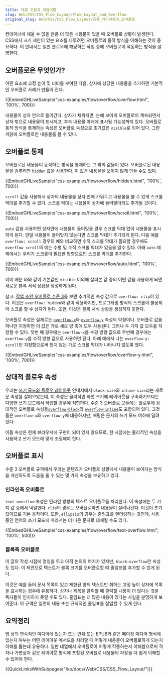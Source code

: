 ```yaml
---
title: 대열 조판과 대열이탈
slug: Web/CSS/CSS_Flow_Layout/Flow_Layout_and_Overflow
original_slug: Web/CSS/CSS_Flow_Layout/흐름_레이아웃과_오버플로
---
```

컨테이너에 채울 수 없을 만큼 더 많은 내용물이 있을 때 오버플로 상황이 발생한다. CSS에서 크기 제한이 있는 요소를 다루려면 오버플로의 동작 방식을 이해하는 것이 중요하다. 이 안내서는 일반 플로우에 해당하는 작업 중에 오버플로이 작동하는 방식을 설명한다.

## 오버플로은 무엇인가?

어떤 요소에 고정 높이 및 너비를 부여한 다음, 상자에 상당한 내용물을 추가하면 기본적인 오버플로 사례가 만들어 진다.

{{EmbedGHLiveSample("css-examples/flow/overflow/overflow.html", '100%', 700)}}

내용물이 상자 안으로 들어간다. 상자가 채워지면, 눈에 보이게 오버플로이 계속되면서 상자 밖으로 내용물이 표시되고, 후속 내용물 아래에 표시될 가능성까지 있다. 오버플로 동작 방식을 통제하는 속성은 오버플로 속성으로 초기값은 `visible`로 되어 있다. 그런 까닭에 오버플로한 내용물를 볼 수 있다.

## 오버플로 통제

오버플로된 내용물이 동작하는 방식을 통제하는 그 밖의 값들이 있다. 오버플로된 내용물을 감추려면 `hidden` 값을 사용한다. 이 값은 내용물을 보이지 않게 만들 수도 있다.

{{EmbedGHLiveSample("css-examples/flow/overflow/hidden.html", '100%', 700)}}

`scroll` 값을 사용해서 상자의 내용물을 상자 안에 가둬두고 내용물을 볼 수 있게 스크롤 막대를 추가할 수 있다. 스크롤 막대는 내용물이 상자에 들어맞더라도 추가될 것이다.

{{EmbedGHLiveSample("css-examples/flow/overflow/scroll.html", '100%', 700)}}

`auto` 값을 사용하면 상자안에 내용물이 들어맞을 경우 스크롤 막대 없이 내용물을 표시하게 된다. 만일 내용물이 들어맞지 않는다면 스크롤 막대가 추가되게 된다. 다음 예를 `overflow: scroll` 경우의 예와 비교하면 수직 스크롤 막대가 필요할 경우에도 `overflow scroll`의 예는 수평 및 수직 스크롤 막대가 있음을 알수 있다. 아래 `auto` 예제에서는 우리가 스크롤이 필요한 방향으로만 스크롤 막대를 추가한다.

{{EmbedGHLiveSample("css-examples/flow/overflow/auto.html", '100%', 700)}}

이미 배운 바와 같이 기본값인 `visible` 이외에 살펴본 값 중의 어떤 값을 사용하게 되면 새로운 블록 서식 상황을 생성하게 된다.

참고: [작업 초안 오버플로 수준 3](https://www.w3.org/TR/css-overflow-3/)을 보면 추가적인 속성 값으로 `overflow: clip`이 있다. 이것은 `overflow: hidden`와 같이 작용하지만, 프로그래밍 방식의 스크롤이 불용되어 스크롤 할 수 상자가 된다. 또한, 이것은 블록 서식 상황을 생성하지 못한다.

오버플로 속성은 실제로는 [`overflow-x`](/en-US/docs/Web/CSS/overflow-x)와 [`overflow-y`](/en-US/docs/Web/CSS/overflow-y) 속성의 약칭이다. 오버플로 값을 하나만 지정하면 이 값은 가로 세로 양 축에 모두 사용된다. 그러나 두 가지 값 모두를 지정할 수 있다. 첫번 째 경우에는 `overflow-x`를 수평 방향 값으로 두번째 경우에는 `overflow-y`를 수직 방향 값으로 사용하면 된다. 아래 예에서 나는 `overflow-y: scroll`만 지정함으로써 원치 않는 가로 스크롤 막대가 나타나지 않도록 했다.

{{EmbedGHLiveSample("css-examples/flow/overflow/overflow-y.html", '100%', 700)}}

## 상대적 플로우 속성

우리는 [쓰기 모드와 플로우 레이아웃](/ko/docs/Web/CSS/CSS_Flow_Layout/%ED%9D%90%EB%A6%84_%EB%A0%88%EC%9D%B4%EC%95%84%EC%9B%83%EA%B3%BC_%EC%93%B0%EA%B8%B0_%EB%AA%A8%EB%93%9C) 안내서에서 `block-size`와 `inline-size`라는 새로운 속성를 살펴보았는데, 이 속성은 물리적인 화면 크기에 레이아웃을 구속하기보다는 다양한 쓰기 모드에서 작업할 경우에 적합하다. 수준 3 오버플로 모듈에는 플로우에 상대적인 오버플로 속성들[`overflow-block`](/en-US/docs/Web/CSS/@media/overflow-block)와 [`overflow-inline`](/en-US/docs/Web/CSS/@media/overflow-inline)도 포함되어 있다. 그것들은 `overflow-x`와 `overflow-y`에 대응하지만, 매핑은 문서의 쓰기 모드 여하에 달려 있다.

이들 속성은 현재 브라우저에 구현이 되어 있지 않으므로, 현 시점에는 물리적인 속성을 사용하고 쓰기 모드에 맞게 조정해야 한다.

## 오버플로 표시

수준 3 오버플로 규격에서 우리는 콘텐츠가 오버플로 상황에서 내용물이 보여지는 방식을 개선하도록 도움을 줄 수 있는 몇 가지 속성을 보유하고 있다.

### 인라인축 오버플로

`text-overflow` 속성은 인라인 방향의 텍스트 오버플로을 처리한다. 이 속성에는 두 가지 값 중에서 택일한다. `clip`의 경우는 오버플로하면 내용물이 잘려나간다. 이것이 초기값이므로 기본 동작이다. 또한, `ellipsis`의 경우는 줄임표를 렌더링하는 것인데, 사용 중인 언어와 쓰기 모드에 따라서는 더 나은 문자로 대체될 수도 있다.

{{EmbedGHLiveSample("css-examples/flow/overflow/text-overflow.html", '100%', 500)}}

### 블록축 오버플로

이 글의 작성 시점에 명칭을 두고 아직 논의의 여지가 있지만, `block-overflow`란 속성도 있다. 이 제안으로 텍스트가 블록 크기를 오버플로할 때 줄임표를 추가할 수 있게 된다.

이것은 예를 들어 문서 목록이 있고 제한된 양의 텍스트만 취하는 고정 높이 상자에 목록을 표시하는 경우에 유용하다. 상자나 제목을 클릭할 때 클릭할 내용이 더 많다는 것을 독자들이 인지하지 못할 수도 있다. 줄임표는 더 많은 내용이 있다는 사실을 분명하게 보여준다. 이 규격은 일련의 내용 또는 규칙적인 줄임표를 삽입할 수 있게 한다.

## 요약정리

웹 상의 연속적인 미디어에 있는지 또는 인쇄 또는 EPUB와 같은 페이징 미디어 형식에 있는지 여부는 어떤 레이아웃 메서드를 처리할 때 어떻게 내용물이 오버플로하게 되는지 이해를 돕는데 유용하다. 일반 대열에서 오버플로이 어떻게 작동하는지 이해함으로써 격자나 가변상자 같은 레이아웃 방식에 포함된 오버플로 내용물의 파장을 더 쉽게 이해할 수 있어야 한다.

{{QuickLinksWithSubpages("/ko/docs/Web/CSS/CSS_Flow_Layout/")}}
